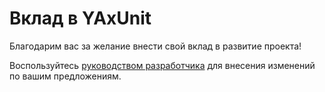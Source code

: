 # Вклад в YAxUnit

Благодарим вас за желание внести свой вклад в развитие  проекта!

Воспользуйтесь [руководством разработчика](https://bia-technologies.github.io/yaxunit/contributing/) для внесения изменений по вашим предложениям.